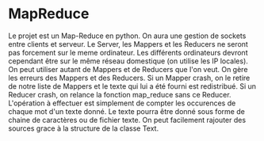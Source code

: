 # MapReduce
Le projet est un Map-Reduce en python. On aura une gestion de sockets entre clients et serveur. 
Le Server, les Mappers et les Reducers ne seront pas forcement sur le meme ordinateur. Les différents ordinateurs devront cependant être sur le même réseau domestique (on utilise les IP locales). 
On peut utiliser autant de Mappers et de Reducers que l'on veut.
On gère les erreurs des Mappers et des Reducers. Si un Mapper crash, on le retire de notre liste de Mappers et le texte qui lui a été fourni est redistribué. Si un Reducer crash, on relance la fonction map_reduce sans ce Reducer.
L'opération à effectuer est simplement de compter les occurences de chaque mot d'un texte donné.
Le texte pourra être donné sous forme de chaine de caractères ou de fichier texte. On peut facilement rajouter des sources grace à la structure de la classe Text.
